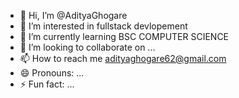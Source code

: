- 👋 Hi, I’m @AdityaGhogare
- 👀 I’m interested in fullstack devlopement 
- 🌱 I’m currently learning BSC COMPUTER SCIENCE
- 💞️ I’m looking to collaborate on ...
- 📫 How to reach me adityaghogare62@gmail.com
- 😄 Pronouns: ...
- ⚡ Fun fact: ...

<!---
AdityaGhogare/AdityaGhogare is a ✨ special ✨ repository because its `README.md` (this file) appears on your GitHub profile.
You can click the Preview link to take a look at your changes.
--->
